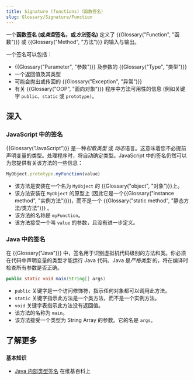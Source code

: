 ```yaml
---
title: Signature (functions)（函数签名）
slug: Glossary/Signature/Function
---
```

一个**函数签名 (**或*类型*签名，或*方法*签名**)** 定义了 {{Glossary("Function", "函数")}} 或 {{Glossary("Method", "方法")}} 的输入与输出。

一个签名可以包括：

- {{Glossary("Parameter", "参数")}} 及参数的 {{Glossary("Type", "类型")}}
- 一个返回值及其类型
- 可能会抛出或传回的 {{Glossary("Exception", "异常")}}
- 有关 {{Glossary("OOP", "面向对象")}} 程序中方法可用性的信息 (例如关键字 `public`、`static` 或 `prototype)`。

## 深入

### JavaScript 中的签名

{{Glossary("JavaScript")}} 是一种*松散类型* 或 *动态*语言。这意味着您不必提前声明变量的类型。处理程序时，将自动确定类型。JavaScript 中的签名仍然可以为您提供有关该方法的一些信息：

```js
MyObject.prototype.myFunction(value)
```

- 该方法是安装在一个名为 `MyObject` 的 {{Glossary("object", "对象")}}上。
- 该方法安装在 `MyObject` 的原型上 (因此它是一个{{Glossary("instance method", "实例方法")}})，而不是一个 {{Glossary("static method", "静态方法/类方法")}} 。
- 该方法的名称是 `myFunction`。
- 该方法接受一个叫 `value` 的参数，且没有进一步定义。

### Java 中的签名

在 {{Glossary("Java")}} 中，签名用于识别虚拟机代码级别的方法和类。你必须在代码中声明变量的类型才能运行 Java 代码。Java 是*严格类型* 的，将在编译时检查所有参数是否正确。

```java
public static void main(String[] args)
```

- `public` 关键字是一个访问修饰符，指示任何对象都可以调用此方法。
- `static` 关键字指示此方法是一个类方法，而不是一个实例方法。
- `void` 关键字表指示此方法没有返回值。
- 该方法的名称为 `main`。
- 该方法接受一个类型为 String Array 的参数。它的名是 `args`。

## 了解更多

### `基本知识`

- [Java 内部类型签名](https://zh.wikipedia.org/wiki/Type_signature#Java) 在维基百科上
